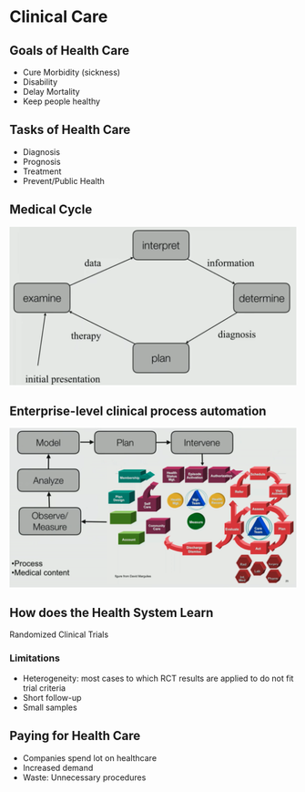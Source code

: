 # Clinical Care

## Goals of Health Care

- Cure Morbidity (sickness)
- Disability
- Delay Mortality
- Keep people healthy

## Tasks of Health Care

- Diagnosis
- Prognosis
- Treatment
- Prevent/Public Health

## Medical Cycle

![image-20240526174528678](./assets/image-20240526174528678.png)

## Enterprise-level clinical process automation

![image-20240526180330078](./assets/image-20240526180330078.png)

## How does the Health System Learn

Randomized Clinical Trials

### Limitations

- Heterogeneity: most cases to which RCT results are applied to do not fit trial criteria
- Short follow-up
- Small samples

## Paying for Health Care

- Companies spend lot on healthcare
- Increased demand
- Waste: Unnecessary procedures